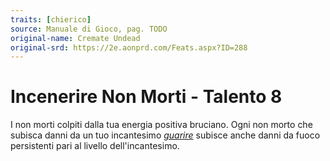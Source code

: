 ```yaml
---
traits: [chierico]
source: Manuale di Gioco, pag. TODO
original-name: Cremate Undead
original-srd: https://2e.aonprd.com/Feats.aspx?ID=288
---
```


# Incenerire Non Morti - Talento 8

I non morti colpiti dalla tua energia positiva bruciano. Ogni non morto che
subisca danni da un tuo incantesimo _[guarire](/incantesimi/guarire)_ subisce
anche danni da fuoco persistenti pari al livello dell'incantesimo.
